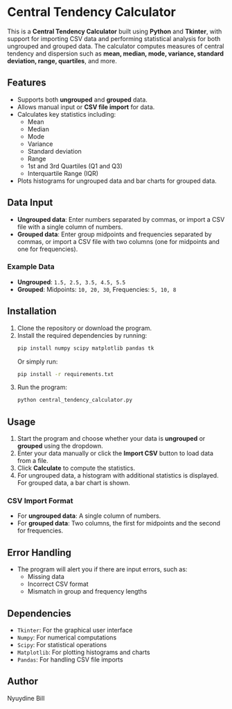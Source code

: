 

# Central Tendency Calculator

This is a **Central Tendency Calculator** built using **Python** and **Tkinter**, with support for importing CSV data and performing statistical analysis for both ungrouped and grouped data. The calculator computes measures of central tendency and dispersion such as **mean, median, mode, variance, standard deviation, range, quartiles**, and more.

## Features
- Supports both **ungrouped** and **grouped** data.
- Allows manual input or **CSV file import** for data.
- Calculates key statistics including:
  - Mean
  - Median
  - Mode
  - Variance
  - Standard deviation
  - Range
  - 1st and 3rd Quartiles (Q1 and Q3)
  - Interquartile Range (IQR)
- Plots histograms for ungrouped data and bar charts for grouped data.

## Data Input
- **Ungrouped data**: Enter numbers separated by commas, or import a CSV file with a single column of numbers.
- **Grouped data**: Enter group midpoints and frequencies separated by commas, or import a CSV file with two columns (one for midpoints and one for frequencies).

### Example Data
- **Ungrouped**: `1.5, 2.5, 3.5, 4.5, 5.5`
- **Grouped**: Midpoints: `10, 20, 30`, Frequencies: `5, 10, 8`

## Installation
1. Clone the repository or download the program.
2. Install the required dependencies by running:
   ```bash
   pip install numpy scipy matplotlib pandas tk
   ```
   Or simply run:
   ```bash
   pip install -r requirements.txt
   ```
3. Run the program:
   ```bash
   python central_tendency_calculator.py
   ```

## Usage
1. Start the program and choose whether your data is **ungrouped** or **grouped** using the dropdown.
2. Enter your data manually or click the **Import CSV** button to load data from a file.
3. Click **Calculate** to compute the statistics.
4. For ungrouped data, a histogram with additional statistics is displayed. For grouped data, a bar chart is shown.

### CSV Import Format
- For **ungrouped data**: A single column of numbers.
- For **grouped data**: Two columns, the first for midpoints and the second for frequencies.

## Error Handling
- The program will alert you if there are input errors, such as:
  - Missing data
  - Incorrect CSV format
  - Mismatch in group and frequency lengths

## Dependencies
- `Tkinter`: For the graphical user interface
- `Numpy`: For numerical computations
- `Scipy`: For statistical operations
- `Matplotlib`: For plotting histograms and charts
- `Pandas`: For handling CSV file imports

## Author
Nyuydine Bill


